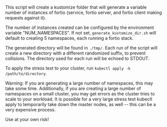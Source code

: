 
This script will create a kustomize folder that will generate a variable number
of instances of fortio (service, fortio server, and fortio client making
requests against it).

The number of instances created can be configured by the environment variable
"NUM_NAMESPACES". If not set, `generate_kustomize_dir.sh` will default to
creating 5 namespaces, each running a fortio stack.

The generated directory will be found in `./tmp/`. Each run of the script will
create a new directory with a different randomized suffix, to prevent
collisions. The directory used for each run will be echoed to STDOUT.

To apply the stress test to your cluster, run `kubectl apply -k
/path/to/directory`.

Warning: If you are generating a large number of namespaces, this may take some
time. Additionally, if you are creating a large number of namespaces on a small
cluster, you may get errors as the cluster tries to scale to your workload. It
is possible for a very large stress test kubectl apply to temporarily take down
the master nodes, as well -- this can be a very expensive process.

Use at your own risk!
